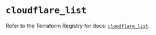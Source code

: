 # `cloudflare_list`

Refer to the Terraform Registry for docs: [`cloudflare_list`](https://registry.terraform.io/providers/cloudflare/cloudflare/5.5.0/docs/resources/list).

